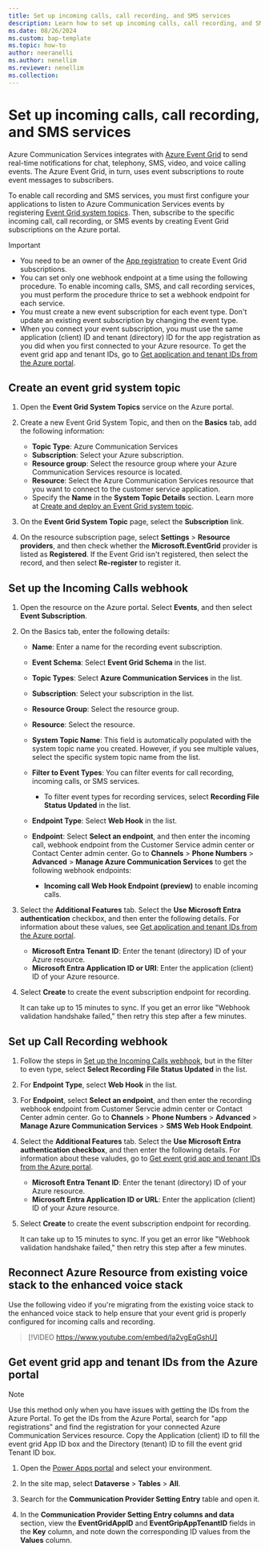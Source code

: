 ```yaml
---
title: Set up incoming calls, call recording, and SMS services
description: Learn how to set up incoming calls, call recording, and SMS services using the Azure Event Grid.
ms.date: 08/26/2024
ms.custom: bap-template
ms.topic: how-to
author: neeranelli
ms.author: nenellim
ms.reviewer: nenellim
ms.collection:
---
```


# Set up incoming calls, call recording, and SMS services

Azure Communication Services integrates with [Azure Event Grid](/azure/event-grid/overview) to send real-time notifications for chat, telephony, SMS, video, and voice calling events. The Azure Event Grid, in turn, uses event subscriptions to route event messages to subscribers.

To enable call recording and SMS services, you must first configure your applications to listen to Azure Communication Services events by registering [Event Grid system topics](/azure/event-grid/system-topics). Then, subscribe to the specific incoming call, call recording, or SMS events by creating Event Grid subscriptions on the Azure portal.

> [!IMPORTANT]
>
> - You need to be an owner of the [App registration](#get-event-grid-application-and-tenant-ids-from-the-azure-portal) to create Event Grid subscriptions. 
> - You can set only one webhook endpoint at a time using the following procedure. To enable incoming calls, SMS, and call recording services, you must perform the procedure thrice to set a webhook endpoint for each service.
> - You must create a new event subscription for each event type. Don't update an existing event subscription by changing the event type.
> - When you connect your event subscription, you must use the same application (client) ID and tenant (directory) ID for the app registration as you did when you first connected to your Azure resource. To get the event grid app and tenant IDs, go to [Get application and tenant IDs from the Azure portal](#get-event-grid-application-and-tenant-ids-from-the-azure-portal).

## Create an event grid system topic

1. Open the **Event Grid System Topics** service on the Azure portal.
1. Create a new Event Grid System Topic, and then on the **Basics** tab, add the following information:
   - **Topic Type**: Azure Communication Services
   - **Subscription**: Select your Azure subscription.
   - **Resource group**: Select the resource group where your Azure Communication Services resource is located.
   - **Resource**: Select the Azure Communication Services resource that you want to connect to the customer service application.
   - Specify the **Name** in the **System Topic Details** section.
    Learn more at [Create and deploy an Event Grid system topic](/azure/event-grid/create-view-manage-system-topics#create-a-system-topic).

1. On the **Event Grid System Topic** page, select the **Subscription** link.
1. On the resource subscription page, select **Settings** > **Resource providers**, and then check whether the **Microsoft.EventGrid** provider is listed as **Registered**. If the Event Grid isn't registered, then select the record, and then select **Re-register** to register it.

## Set up the Incoming Calls webhook

1. Open the resource on the Azure portal. Select **Events**, and then select **Event Subscription**.

1. On the Basics tab, enter the following details:
    - **Name**: Enter a name for the recording event subscription.
    - **Event Schema**: Select **Event Grid Schema** in the list.
    - **Topic Types**: Select **Azure Communication Services** in the list.
    - **Subscription**: Select your subscription in the list.
    - **Resource Group**: Select the resource group.
    - **Resource**: Select the resource.
    - **System Topic Name**: This field is automatically populated with the system topic name you created. However, if you see multiple values, select the specific system topic name from the list.
    - **Filter to Event Types**: You can filter events for call recording, incoming calls, or SMS services.
        - To filter event types for recording services, select **Recording File Status Updated** in the list.
     
     - **Endpoint Type**: Select **Web Hook** in the list.
     - **Endpoint**: Select **Select an endpoint**, and then enter the incoming call, webhook endpoint from the Customer Service admin center or Contact Center admin center. Go to **Channels** > **Phone Numbers** > **Advanced** > **Manage Azure Communication Services** to get the following webhook endpoints:
        - **Incoming call Web Hook Endpoint (preview)** to enable incoming calls.

1. Select the **Additional Features** tab. Select the **Use Microsoft Entra authentication** checkbox, and then enter the following details. For information about these values, see [Get application and tenant IDs from the Azure portal](#get-event-grid-application-and-tenant-ids-from-the-azure-portal).

   - **Microsoft Entra Tenant ID**: Enter the tenant (directory) ID of your Azure resource.
   - **Microsoft Entra Application ID or URI**: Enter the application (client) ID of your Azure resource.

1. Select **Create** to create the event subscription endpoint for recording.

   It can take up to 15 minutes to sync. If you get an error like "Webhook validation handshake failed," then retry this step after a few minutes.

## Set up Call Recording webhook

1. Follow the steps in [Set up the Incoming Calls webhook](#set-up-the-incoming-calls-webhook), but in the filter to even type, select **Select Recording File Status Updated** in the list.
1. For **Endpoint Type**, select **Web Hook** in the list.
1. For **Endpoint**, select **Select an endpoint**, and then enter the recording webhook endpoint from Customer Servcie admin center or Contact Center admin center. Go to **Channels** > **Phone Numbers** > **Advanced** > **Manage Azure Communication Services** > **SMS Web Hook Endpoint**.
1. Select the **Additional Features** tab. Select the **Use Microsoft Entra authentication checkbox**, and then enter the following details. For information about these valudes, go to [Get event grid app and tenant IDs from the Azure portal](#get-event-grid-app-and-tenant-ids-from-the-azure-portal).
    - **Microsoft Entra Tenant ID**: Enter the tenant (directory) ID of your Azure resource.
    - **Microsoft Entra Application ID or URL**: Enter the application (client) ID of your Azure resource.
  
1. Select **Create** to create the event subscription endpoint for recording.

   It can take up to 15 minutes to sync. If you get an error like "Webhook validation handshake failed," then retry this step after a few minutes.

## Reconnect Azure Resource from existing voice stack to the enhanced voice stack

Use the following video if you're migrating from the existing voice stack to the enhanced voice stack to help ensure that your event grid is properly configured for incoming calls and recording.

> [!VIDEO https://www.youtube.com/embed/la2vgEqGshU]

## Get event grid app and tenant IDs from the Azure portal

> [!NOTE]
> Use this method only when you have issues with getting the IDs from the Azure Portal. To get the IDs from the Azure Portal, search for "app registrations" and find the registration for your connected Azure Communication Services resource. Copy the Application (client) ID to fill the event grid App ID box and the Directory (tenant) ID to fill the event grid Tenant ID box.

1. Open the [Power Apps portal](https://make.powerapps.com) and select your environment.

1. In the site map, select **Dataverse** > **Tables** > **All**.

1. Search for the **Communication Provider Setting Entry** table and open it.

1. In the **Communication Provider Setting Entry columns and data** section, view the **EventGridAppID** and **EventGripAppTenantID** fields in the **Key** column, and note down the corresponding ID values from the **Values** column.
